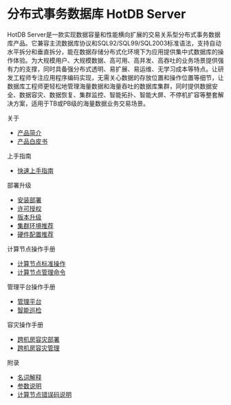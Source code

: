 # 分布式事务数据库 HotDB Server

HotDB Server是一款实现数据容量和性能横向扩展的交易关系型分布式事务数据库产品。它兼容主流数据库协议和SQL92/SQL99/SQL2003标准语法，支持自动水平拆分和垂直拆分，能在数据存储分布式化环境下为应用提供集中式数据库的操作体验。为大规模用户、大规模数据、高可用、高并发、高吞吐的业务场景提供强有力的支撑，同时具备强分布式透明、易扩展、易运维、无学习成本等特点。让研发工程师专注应用程序编码实现，无需关心数据的存放位置和操作位置等细节，让数据库工程师更轻松地管理海量数据和海量吞吐的数据库集群，同时提供数据安全、数据容灾、数据恢复、集群监控、智能拓扑、智能大屏、不停机扩容等整套解决方案，适用于TB或PB级的海量数据业务交易场景。

<!--README TOC-->

<div class="container-fluid readme-toc">
<div class="row readme-toc-row">
<div class="col-md-4 col-lg-4 col-xl-4 readme-toc-col">
<div class="readme-toc-col-title">关于</div>

* [产品简介](introduce.md)
* [产品白皮书](white-paper.md)
<!--* [What's New](whats-new.md)-->

</div>
<div class="col-md-4 col-lg-4 col-xl-4 readme-toc-col">
<div class="readme-toc-col-title">上手指南</div>

* [快速上手指南](quick-start-guide.md)
<!--* [基本操作](basic-operations.md)-->

</div>
<div class="col-md-4 col-lg-4 col-xl-4 readme-toc-col">
<div class="readme-toc-col-title">部署升级</div>

* [安装部署](installation-and-deployment.md)
* [许可授权](service-license.md)
* [版本升级](version-update.md)
* [集群环境推荐](cluster-environment-recommendation.md)
* [硬件配置推荐](hardware-config-recommendation.md)

</div>
<div class="col-md-4 col-lg-4 col-xl-4 readme-toc-col">
<div class="readme-toc-col-title">计算节点操作手册</div>

* [计算节点标准操作](hotdb-server-standard-operations.md)
* [计算节点管理命令](hotdb-server-manager-commands.md)

</div>
<div class="col-md-4 col-lg-4 col-xl-4 readme-toc-col">
<div class="readme-toc-col-title">管理平台操作手册</div>

* [管理平台](hotdb-management.md)
* [智能巡检](intelligent-inspection.md)

</div>
<div class="col-md-4 col-lg-4 col-xl-4 readme-toc-col">
<div class="readme-toc-col-title">容灾操作手册</div>

* [跨机房容灾部署](cross-idc-disaster-recovery-deployment.md)
* [跨机房容灾管理](cross-idc-disaster-recovery-management.md)

</div>
<div class="col-md-4 col-lg-4 col-xl-4 readme-toc-col">
<div class="readme-toc-col-title">附录</div>

* [名词解释](glossary.md)
* [参数说明](parameters.md)
* [计算节点错误码说明](error-codes.md)

</div>
</div>
</div>